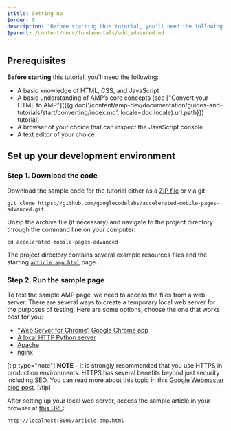 ```yaml
---
$title: Setting up
$order: 0
description: "Before starting this tutorial, you'll need the following: - A basic knowledge of HTML, CSS, and JavaScript - A basic understanding of AMP’s core concepts see ..."
$parent: /content/docs/fundamentals/add_advanced.md
---
```


## Prerequisites

**Before starting** this tutorial, you'll need the following:

- A basic knowledge of HTML, CSS, and JavaScript
- A basic understanding of AMP’s core concepts (see ["Convert your HTML to AMP"]({{g.doc('/content/amp-dev/documentation/guides-and-tutorials/start/converting/index.md', locale=doc.locale).url.path}}) tutorial)
- A browser of your choice that can inspect the JavaScript console
- A text editor of your choice

## Set up your development environment

### Step 1. Download the code

Download the sample code for the tutorial either as a [ZIP file](https://github.com/googlecodelabs/accelerated-mobile-pages-advanced/archive/master.zip) or via git:

```shell
git clone https://github.com/googlecodelabs/accelerated-mobile-pages-advanced.git
```

Unzip the archive file (if necessary) and navigate to the project directory through the command line on your computer:

```shell
cd accelerated-mobile-pages-advanced
```

The project directory contains several example resources files and the starting [`article.amp.html`](https://github.com/googlecodelabs/accelerated-mobile-pages-advanced/blob/master/article.amp.html) page.

### Step 2. Run the sample page

To test the sample AMP page, we need to access the files from a web server. There are several ways to create a temporary local web server for the purposes of testing.  Here are some options, choose the one that works best for you:

- [“Web Server for Chrome” Google Chrome app](https://chrome.google.com/webstore/detail/web-server-for-chrome/ofhbbkphhbklhfoeikjpcbhemlocgigb)
- [A local HTTP Python server](https://developer.mozilla.org/en-US/docs/Learn/Common_questions/set_up_a_local_testing_server#Running_a_simple_local_HTTP_server)
- [Apache](https://httpd.apache.org/docs/2.4/getting-started.html)
- [nginx](http://nginx.org/)

[tip type="note"]
**NOTE –** It is strongly recommended that you use HTTPS in production environments. HTTPS has several benefits beyond just security including SEO. You can read more about this topic in this [Google Webmaster blog post](https://webmasters.googleblog.com/2014/08/https-as-ranking-signal.html).
[/tip]

After setting up your local web server, access the sample article in your browser at [this URL](http://localhost:8000/article.amp.html):

```text
http://localhost:8000/article.amp.html
```
